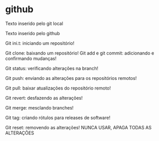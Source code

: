 # github

Texto inserido pelo git local

Texto inserido pelo github

Git ini.t: iniciando um repositório!

Git clone: baixando um repositório!
Git add e git commit: adicionando e confirmando mudanças!

Git status: verificando alterações na branch!

Git push: enviando as alterações para os repositórios remotos!

Git pull: baixar atualizações do repositório remoto!

Git revert: desfazendo as alterações!

Git merge: mesclando branches!

Git tag: criando rótulos para releases de software!

Git reset: removendo as alterações! NUNCA USAR, APAGA TODAS AS ALTERAÇÕES
